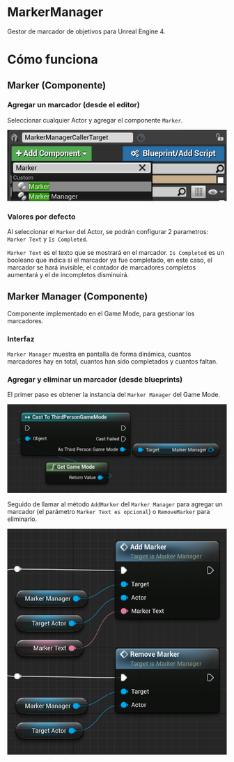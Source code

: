 # MarkerManager

Gestor de marcador de objetivos para Unreal Engine 4.

# Cómo funciona

## Marker (Componente)

### Agregar un marcador (desde el editor)

Seleccionar cualquier Actor y agregar el componente `Marker`.

![Agregar marcador desde editor](https://github.com/srgrcp/UEMarkerManager/raw/master/Doc/add-marker-from-editor.png)

### Valores por defecto

Al seleccionar el `Marker` del Actor, se podrán configurar 2 parametros: `Marker Text` y `Is Completed`.

`Marker Text` es el texto que se mostrará en el marcador.
`Is Completed` es un booleano que indica si el marcador ya fue completado, en este caso, el marcador se hará invisible, el contador de marcadores completos aumentará y el de incompletos disminuirá.

## Marker Manager (Componente)

Componente implementado en el Game Mode, para gestionar los marcadores.

### Interfaz

`Marker Manager` muestra en pantalla de forma dinámica, cuantos marcadores hay en total, cuantos han sido completados y cuantos faltan.

### Agregar y eliminar un marcador (desde blueprints)

El primer paso es obtener la instancia del `Marker Manager` del Game Mode.

![Obtener instancia Marker Manager](https://github.com/srgrcp/UEMarkerManager/raw/master/Doc/get-marker-manager-instance.png)

Seguido de llamar al método `AddMarker` del `Marker Manager` para agregar un marcador (el parámetro `Marker Text es opcional`) o `RemoveMarker` para eliminarlo.

![Llamar métodos](https://github.com/srgrcp/UEMarkerManager/raw/master/Doc/call-add-remove-methods.png)
